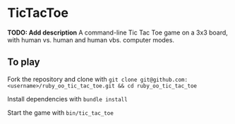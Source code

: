 # TicTacToe

**TODO: Add description**
A command-line Tic Tac Toe game on a 3x3 board, with human vs. human and human vbs. computer modes. 

## To play

Fork the repository and clone with `git clone git@github.com:<username>/ruby_oo_tic_tac_toe.git && cd ruby_oo_tic_tac_toe`

Install dependencies with `bundle install`

Start the game with `bin/tic_tac_toe`
